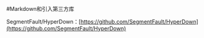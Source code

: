 #Markdown和引入第三方库

SegmentFault/HyperDown：[https://github.com/SegmentFault/HyperDown](https://github.com/SegmentFault/HyperDown)  



